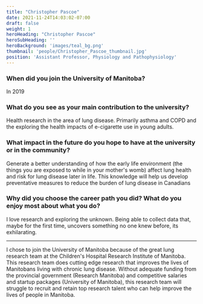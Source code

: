 ```yaml
---
title: "Christopher Pascoe"
date: 2021-11-24T14:03:02-07:00
draft: false
weight: 1
heroHeading: "Christopher Pascoe"
heroSubHeading: ''
heroBackground: 'images/teal_bg.png'
thumbnail: 'people/Christopher_Pascoe_thumbnail.jpg'
position: 'Assistant Professor, Physiology and Pathophysiology'
---
```


### When did you join the University of Manitoba?

In 2019

### What do you see as your main contribution to the university?

Health research in the area of lung disease. Primarily asthma and COPD and the exploring the health impacts of e-cigarette use in young adults. 

### What impact in the future do you hope to have at the university or in the community?

Generate a better understanding of how the early life environment (the things you are exposed to while in your mother's womb) affect lung health and risk for lung disease later in life. This knowledge will help us develop preventative measures to reduce the burden of lung disease in Canadians

### Why did you choose the career path you did? What do you enjoy most about what you do?

I love research and exploring the unknown. Being able to collect data that, maybe for the first time, uncovers something no one knew before, its exhilarating. 

---

I chose to join the University of Manitoba because of the great lung research team at the Children's Hospital Research Institute of Manitoba. This research team does cutting edge research that improves the lives of Manitobans living with chronic lung disease. Without adequate funding from the provincial government (Research Manitoba) and competitive salaries and startup packages (University of Manitoba), this research team will struggle to recruit and retain top research talent who can help improve the lives of people in Manitoba.
